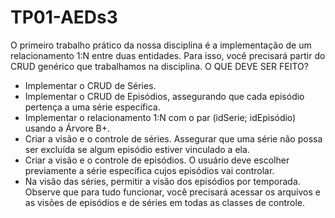 # TP01-AEDs3

O primeiro trabalho prático da nossa disciplina é a implementação de um relacionamento 1:N entre duas entidades. Para isso, você precisará partir do CRUD genérico que trabalhamos na disciplina.
O QUE DEVE SER FEITO?
 - Implementar o CRUD de Séries.
 - Implementar o CRUD de Episódios, assegurando que cada episódio pertença a uma série específica.
 - Implementar o relacionamento 1:N com o par (idSerie; idEpisódio) usando a Árvore B+.
 - Criar a visão e o controle de séries. Assegurar que uma série não possa ser excluída se algum episódio estiver vinculado a ela.
 - Criar a visão e o controle de episódios. O usuário deve escolher previamente a série específica cujos episódios vai controlar.
 - Na visão das séries, permitir a visão dos episódios por temporada.
Observe que para tudo funcionar, você precisará acessar os arquivos e as visões de episódios e de séries em todas as classes de controle.


